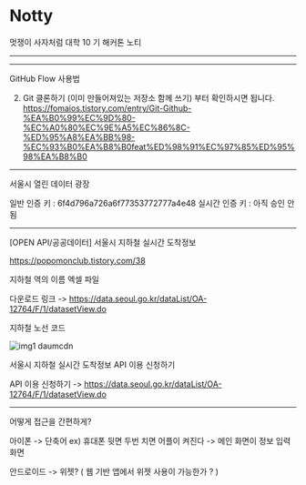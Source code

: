 # Notty
멋쟁이 사자처럼 대학 10 기 해커톤 노티

---------------------------------------------------------------------------------------------------------------------


---------------------------------------------------------------------------------------------------------------------

GitHub Flow 사용법 

2. Git 클론하기 (이미 만들어져있는 저장소 함께 쓰기) 
부터 확인하시면 됩니다.
https://fomaios.tistory.com/entry/Git-Github-%EA%B0%99%EC%9D%80-%EC%A0%80%EC%9E%A5%EC%86%8C-%ED%95%A8%EA%BB%98-%EC%93%B0%EA%B8%B0feat%ED%98%91%EC%97%85%ED%95%98%EA%B8%B0

----------------------------------------------------------------------------------------------------------------------


서울시 열린 데이터 광장 
  
  일반 인증 키 : 6f4d796a726a6f77353772777a4e48
  실시간 인증 키 : 아직 승인 안 됨

----------------------------------------------------------------------------------------------------------------------

[OPEN API/공공데이터] 서울시 지하철 실시간 도착정보

https://popomonclub.tistory.com/38



지하철 역의 이름 엑셀 파일

다운로드 링크 -> https://data.seoul.go.kr/dataList/OA-12764/F/1/datasetView.do



지하철 노선 코드

![img1 daumcdn](https://user-images.githubusercontent.com/88936783/179240665-5b4232ae-b77c-4020-ba5a-8be616bf1bb3.png)


서울시 지하철 실시간 도착정보 API 이용 신청하기

API 이용 신청하기 -> https://data.seoul.go.kr/dataList/OA-12764/F/1/datasetView.do

----------------------------------------------------------------------------------------------------------------------

어떻게 접근을 간편하게? 

아이폰 -> 단축어
  ex) 휴대폰 뒷면 두번 치면 어플이 켜진다 -> 메인 화면이 정보 입력화면
 
안드로이드 -> 위젯?
  ( 웹 기반 앱에서 위젯 사용이 가능한가 ? )
